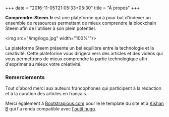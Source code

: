 +++
date = "2016-11-05T21:05:33+05:30"
title = "À propos"
+++

**Comprendre-Steem.fr** est une plateforme qui à pour but d'indexer un ensemble de ressources permettant de mieux comprendre la blockchain Steem afin de l'utiliser à son plein potentiel.  

<img src="/img/logo.jpg" width="100%""/>

La plateforme Steem présente un bel équilibre entre la technologie et la créativité. Cette plateforme vous dirigera vers des articles et des vidéos qui vous permettrons de mieux comprendre la partie technologique afin d'exprimer au mieux votre créativité.

### Remerciements

Tout d'abord merci aux auteurs francophones qui participent à la rédaction et à la curation des articles en français.

Merci également à <a href="https://bootstrapious.com/free-templates" class="external">Bootstrapious.com</a> pour le le template du site et à <a href="https://github.com/kishaningithub" class="external">Kishan B</a> qui l'a rendu compatible avec <a href="https://gohugo.io/" class="external">l'outil hugo</a>.